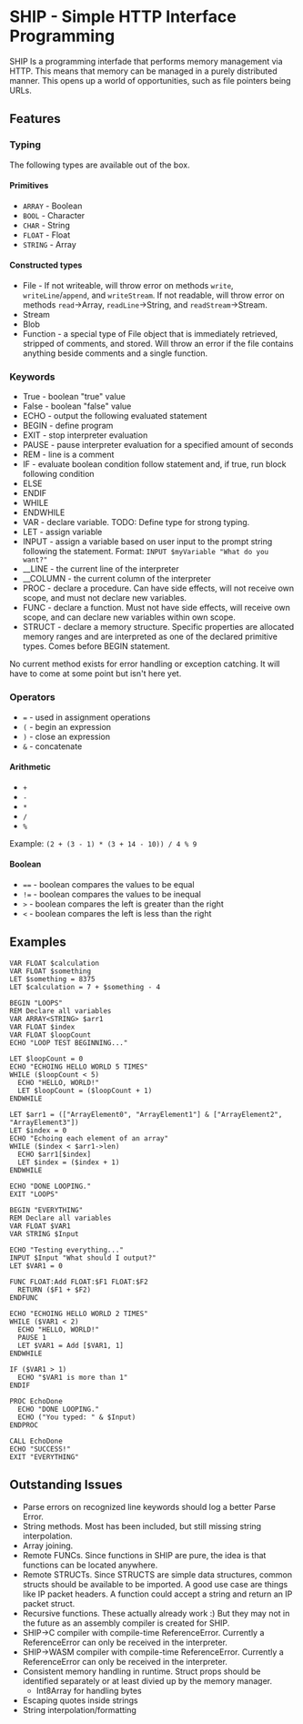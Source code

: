 # SHIP - Simple HTTP Interface Programming

SHIP Is a programming interfade that performs memory management via HTTP. This means that memory can be managed in a purely distributed manner. This opens up a world of opportunities, such as file pointers being URLs.

## Features

### Typing

The following types are available out of the box.

#### Primitives

- `ARRAY` - Boolean
- `BOOL` - Character
- `CHAR` - String
- `FLOAT` - Float
- `STRING` - Array

#### Constructed types

- File - If not writeable, will throw error on methods `write`, `writeLine`/`append`, and `writeStream`. If not readable, will throw error on methods `read`->Array, `readLine`->String, and `readStream`->Stream.
- Stream
- Blob
- Function - a special type of File object that is immediately retrieved, stripped of comments, and stored. Will throw an error if the file contains anything beside comments and a single function.

### Keywords

- True - boolean "true" value
- False - boolean "false" value
- ECHO - output the following evaluated statement
- BEGIN - define program 
- EXIT - stop interpreter evaluation
- PAUSE - pause interpreter evaluation for a specified amount of seconds
- REM - line is a comment
- IF - evaluate boolean condition follow statement and, if true, run block following condition
- ELSE
- ENDIF
- WHILE
- ENDWHILE
- VAR - declare variable. TODO: Define type for strong typing.
- LET - assign variable
- INPUT - assign a variable based on user input to the prompt string following the statement. Format: `INPUT $myVariable "What do you want?"`
- __LINE - the current line of the interpreter
- __COLUMN - the current column of the interpreter
- PROC - declare a procedure. Can have side effects, will not receive own scope, and must not declare new variables.
- FUNC - declare a function. Must not have side effects, will receive own scope, and can declare new variables within own scope.
- STRUCT - declare a memory structure. Specific properties are allocated memory ranges and are interpreted as one of the declared primitive types. Comes before BEGIN statement.

No current method exists for error handling or exception catching. It will have to come at some point but isn't here yet.

### Operators

- `=` - used in assignment operations
- `(` - begin an expression
- `)` - close an expression
- `&` - concatenate

#### Arithmetic

- `+`
- `-`
- `*`
- `/`
- `%`

Example: `(2 + (3 - 1) * (3 + 14 - 10)) / 4 % 9`

#### Boolean

- `==` - boolean compares the values to be equal
- `!=` - boolean compares the values to be inequal
- `>` - boolean compares the left is greater than the right
- `<` - boolean compares the left is less than the right

## Examples

```
VAR FLOAT $calculation
VAR FLOAT $something
LET $something = 8375
LET $calculation = 7 + $something - 4
```

```
BEGIN "LOOPS"
REM Declare all variables
VAR ARRAY<STRING> $arr1
VAR FLOAT $index
VAR FLOAT $loopCount
ECHO "LOOP TEST BEGINNING..."

LET $loopCount = 0
ECHO "ECHOING HELLO WORLD 5 TIMES"
WHILE ($loopCount < 5)
  ECHO "HELLO, WORLD!"
  LET $loopCount = ($loopCount + 1)
ENDWHILE

LET $arr1 = (["ArrayElement0", "ArrayElement1"] & ["ArrayElement2", "ArrayElement3"])
LET $index = 0
ECHO "Echoing each element of an array"
WHILE ($index < $arr1->len)
  ECHO $arr1[$index]
  LET $index = ($index + 1)
ENDWHILE

ECHO "DONE LOOPING."
EXIT "LOOPS"
```

```
BEGIN "EVERYTHING"
REM Declare all variables
VAR FLOAT $VAR1
VAR STRING $Input

ECHO "Testing everything..."
INPUT $Input "What should I output?"
LET $VAR1 = 0

FUNC FLOAT:Add FLOAT:$F1 FLOAT:$F2
  RETURN ($F1 + $F2)
ENDFUNC

ECHO "ECHOING HELLO WORLD 2 TIMES"
WHILE ($VAR1 < 2)
  ECHO "HELLO, WORLD!"
  PAUSE 1
  LET $VAR1 = Add [$VAR1, 1]
ENDWHILE

IF ($VAR1 > 1)
  ECHO "$VAR1 is more than 1"
ENDIF

PROC EchoDone
  ECHO "DONE LOOPING."
  ECHO ("You typed: " & $Input)
ENDPROC

CALL EchoDone
ECHO "SUCCESS!"
EXIT "EVERYTHING"
```

## Outstanding Issues

- Parse errors on recognized line keywords should log a better Parse Error.
- String methods. Most has been included, but still missing string interpolation.
- Array joining.
- Remote FUNCs. Since functions in SHIP are pure, the idea is that functions can be located anywhere.
- Remote STRUCTs. Since STRUCTS are simple data structures, common structs should be available to be imported. A good use case are things like IP packet headers. A function could accept a string and return an IP packet struct.
- Recursive functions. These actually already work :) But they may not in the future as an assembly compiler is created for SHIP.
- SHIP->C compiler with compile-time ReferenceError. Currently a ReferenceError can only be received in the interpreter.
- SHIP->WASM compiler with compile-time ReferenceError. Currently a ReferenceError can only be received in the interpreter.
- Consistent memory handling in runtime. Struct props should be identified separately or at least divied up by the memory manager.
  - Int8Array for handling bytes
- Escaping quotes inside strings
- String interpolation/formatting
